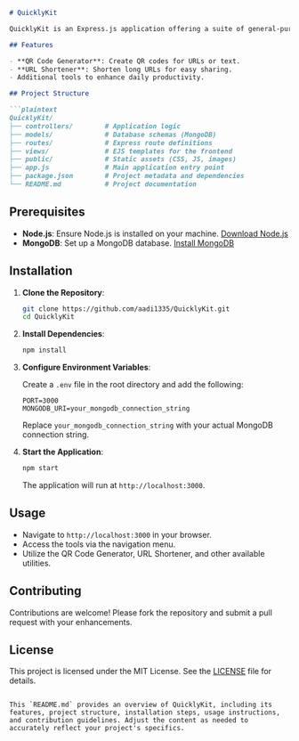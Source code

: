 ```markdown
# QuicklyKit

QuicklyKit is an Express.js application offering a suite of general-purpose tools for everyday tasks, including a QR Code Generator, URL Shortener, and more. Built with Express.js, MongoDB, and EJS, it emphasizes simplicity and functionality for routine activities.

## Features

- **QR Code Generator**: Create QR codes for URLs or text.
- **URL Shortener**: Shorten long URLs for easy sharing.
- Additional tools to enhance daily productivity.

## Project Structure

```plaintext
QuicklyKit/
├── controllers/        # Application logic
├── models/             # Database schemas (MongoDB)
├── routes/             # Express route definitions
├── views/              # EJS templates for the frontend
├── public/             # Static assets (CSS, JS, images)
├── app.js              # Main application entry point
├── package.json        # Project metadata and dependencies
└── README.md           # Project documentation
```

## Prerequisites

- **Node.js**: Ensure Node.js is installed on your machine. [Download Node.js](https://nodejs.org/)
- **MongoDB**: Set up a MongoDB database. [Install MongoDB](https://www.mongodb.com/try/download/community)

## Installation

1. **Clone the Repository**:

   ```bash
   git clone https://github.com/aadi1335/QuicklyKit.git
   cd QuicklyKit
   ```

2. **Install Dependencies**:

   ```bash
   npm install
   ```

3. **Configure Environment Variables**:

   Create a `.env` file in the root directory and add the following:

   ```env
   PORT=3000
   MONGODB_URI=your_mongodb_connection_string
   ```

   Replace `your_mongodb_connection_string` with your actual MongoDB connection string.

4. **Start the Application**:

   ```bash
   npm start
   ```

   The application will run at `http://localhost:3000`.

## Usage

- Navigate to `http://localhost:3000` in your browser.
- Access the tools via the navigation menu.
- Utilize the QR Code Generator, URL Shortener, and other available utilities.

## Contributing

Contributions are welcome! Please fork the repository and submit a pull request with your enhancements.

## License

This project is licensed under the MIT License. See the [LICENSE](LICENSE) file for details.
```

This `README.md` provides an overview of QuicklyKit, including its features, project structure, installation steps, usage instructions, and contribution guidelines. Adjust the content as needed to accurately reflect your project's specifics. 
